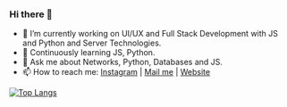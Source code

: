 ### Hi there 👋

- 🔭 I’m currently working on UI/UX and Full Stack Development with JS and Python and Server Technologies.
- 🌱 Continuously learning JS, Python.
- 💬 Ask me about Networks, Python, Databases and JS.
- 📫 How to reach me: [Instagram](https://instagram.com/parjanya_modi/) | [Mail me](mailto:contact@parjanyamodi.com) | [Website](https://parjanyamodi.com)

[![Top Langs](https://github-readme-stats.vercel.app/api/top-langs/?username=parjanyamodi&langs_count=10)](https://github.com/anuraghazra/github-readme-stats)
